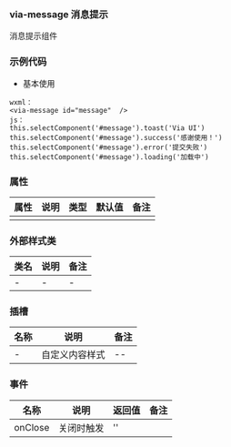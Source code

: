 ### via-message  消息提示
  消息提示组件


### 示例代码
* 基本使用
  
```
wxml：
<via-message id="message"  />
js：
this.selectComponent('#message').toast('Via UI')
this.selectComponent('#message').success('感谢使用！')
this.selectComponent('#message').error('提交失败')
this.selectComponent('#message').loading('加载中')
```

 

### 属性
| 属性 | 说明 | 类型 | 默认值 | 备注 |
| --- | --- | --- | --- | --- |
|||||||

 
 

### 外部样式类
| 类名 | 说明 | 备注 | 
| --- | --- | --- |
| - | - | - |
 

### 插槽
| 名称 | 说明 | 备注 |
| --- | --- | --- |
| - | 自定义内容样式 | -- |
 


### 事件
| 名称 | 说明 | 返回值 | 备注 |
| --- | --- | --- | --- |
| onClose | 关闭时触发 | ''  |  | |
  

